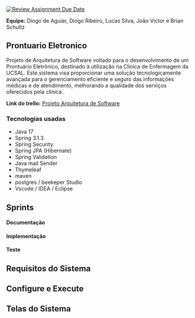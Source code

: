 [![Review Assignment Due Date](https://classroom.github.com/assets/deadline-readme-button-24ddc0f5d75046c5622901739e7c5dd533143b0c8e959d652212380cedb1ea36.svg)](https://classroom.github.com/a/IWYLAkFU)

**Equipe:** Diogo de Aguiar, Diogo Ribeiro, Lucas Silva, João Victor e Brian Schultz 

## Prontuario Eletronico
Projeto de Arquitetura de Software voltado para o desenvolvimento de um Prontuário Eletrônico, destinado à utilização na Clínica de Enfermagem da UCSAL. Este sistema visa proporcionar uma solução tecnologicamente avançada para o gerenciamento eficiente e seguro das informações médicas e de atendimento, melhorando a qualidade dos serviços oferecidos pela clínica.

**Link do trello:** [Projeto Arquitetura de Software](https://trello.com/b/rRT1v2LB/projeto-arq-software)

 ### Tecnologias usadas
 - Java 17
 - Spring 3.1.3
 - Spring Security
 - Spring JPA (Hibernate)
 - Spring Validation
 - Java mail Sender
 - Thymeleaf
 - maven
 - postgres / beekeper Studio
 - Vscode / IDEA / Eclipse

## Sprints

 #### Documentação

 #### Implementação

 #### Teste

## Requisitos do Sistema 

## Configure e Execute

## Telas do Sistema

